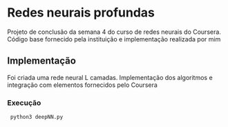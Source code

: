 # Redes neurais profundas
 Projeto de conclusão da semana 4 do curso de redes neurais do Coursera. Código base fornecido pela instituição
 e implementação realizada por mim
 
 ## Implementação
 Foi criada uma rede neural L camadas. Implementação dos algoritmos e integração com elementos fornecidos pelo Coursera
 
 ### Execução
 
 ```
  python3 deepNN.py
 ```
